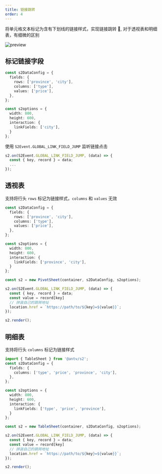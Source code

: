 ```yaml
---
title: 链接跳转
order: 4
---
```


将单元格文本标记为含有下划线的链接样式，实现链接跳转 🔗, 对于透视表和明细表，有细微的区别

![preview](https://gw.alipayobjects.com/zos/antfincdn/F6RSff0pe/de0c574d-ddb1-4096-9416-13eec503ebf7.png)

## 标记链接字段

```ts
const s2DataConfig = {
  fields: {
    rows: ['province', 'city'],
    columns: ['type'],
    values: ['price'],
  },
};

const s2options = {
  width: 800,
  height: 600,
  interaction: {
    linkFields: ['city'],
  }
};
```

使用 `S2Event.GLOBAL_LINK_FIELD_JUMP` 监听链接点击

```ts
s2.on(S2Event.GLOBAL_LINK_FIELD_JUMP, (data) => {
  const { key, record } = data;
  ...
});
```

## 透视表

支持将行头 `rows` 标记为链接样式，`columns` 和 `values` 无效

```ts
const s2DataConfig = {
  fields: {
    rows: ['province', 'city'],
    columns: ['type'],
    values: ['price'],
  },
};

const s2options = {
  width: 800,
  height: 600,
  interaction: {
    linkFields: ['province', 'city'],
  }
};

const s2 = new PivotSheet(container, s2DataConfig, s2options);

s2.on(S2Event.GLOBAL_LINK_FIELD_JUMP, (data) => {
  const { key, record } = data;
  const value = record[key]
  // 拼装自己的跳转地址
  location.href = `https://path/to/${key}=${value}}`;
});

s2.render();
```

<playground path='interaction/advanced/demo/pivot-link-jump.ts' rid='container' height='400'></playground>

## 明细表

支持将行头 `columns` 标记为链接样式

```ts
import { TableSheet } from '@antv/s2';
const s2DataConfig = {
  fields: {
    columns: ['type', 'price', 'province', 'city'],
  },
};

const s2options = {
  width: 800,
  height: 600,
  interaction: {
    linkFields: ['type', 'price', 'province'],
  }
};

const s2 = new TableSheet(container, s2DataConfig, s2options);

s2.on(S2Event.GLOBAL_LINK_FIELD_JUMP, (data) => {
  const { key, record } = data;
  const value = record[key]
  // 拼装自己的跳转地址
  location.href = `https://path/to/${key}=${value}}`;
});

s2.render();
```

<playground path='interaction/advanced/demo/table-link-jump.ts' rid='container2' height='400'></playground>
